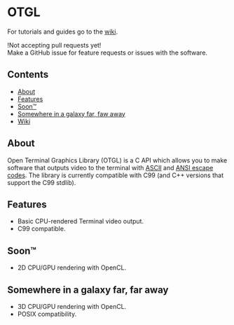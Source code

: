 # OTGL

For tutorials and guides go to the [wiki](https://github.com/wh4ky/OTGL/wiki/).  

!Not accepting pull requests yet!  
Make a GitHub issue for feature requests or issues with the software.  

## Contents

- [About](#about)
- [Features](#Features)
- [Soon™](#soon)
- [Somewhere in a galaxy far, faw away](#Somewhere_in_a_galaxy_far,_far_away)
- [Wiki](https://github.com/wh4ky/OTGL/wiki/)

## About

Open Terminal Graphics Library (OTGL) is a C API which allows you to make software that outputs video to the terminal with [ASCII](https://en.wikipedia.org/wiki/ASCII) and [ANSI escape codes](https://en.wikipedia.org/wiki/ANSI_escape_code). The library is currently compatible with C99 (and C++ versions that support the C99 stdlib).

## Features

- Basic CPU-rendered Terminal video output.
- C99 compatible.

## Soon™

- 2D CPU/GPU rendering with OpenCL.

## Somewhere in a galaxy far, far away

- 3D CPU/GPU rendering with OpenCL.
- POSIX compatibility.
